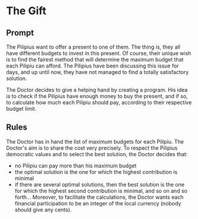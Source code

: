 # The Gift
## Prompt
The Pilipius want to offer a present to one of them. The thing is, they all have different budgets to invest in this present. Of course, their unique wish is to find the fairest method that will determine the maximum budget that each Pilipiu can afford. The Pilipius have been discussing this issue for days, and up until now, they have not managed to find a totally satisfactory solution.

The Doctor decides to give a helping hand by creating a program. His idea is to check if the Pilipius have enough money to buy the present, and if so, to calculate how much each Pilipiu should pay, according to their respective budget limit.
## Rules
The Doctor has in hand the list of maximum budgets for each Pilipiu. The Doctor's aim is to share the cost very precisely. To respect the Pilipius democratic values and to select the best solution, the Doctor decides that:
- no Pilipiu can pay more than his maximum budget
- the optimal solution is the one for which the highest contribution is minimal
- if there are several optimal solutions, then the best solution is the one for which the highest second contribution is minimal, and so on and so forth...
Moreover, to facilitate the calculations, the Doctor wants each financial participation to be an integer of the local currency (nobody should give any cents).
